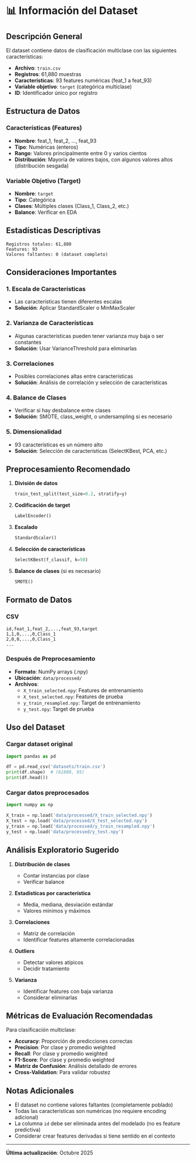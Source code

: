 # 📊 Información del Dataset

## Descripción General

El dataset contiene datos de clasificación multiclase con las siguientes características:

- **Archivo**: `train.csv`
- **Registros**: 61,880 muestras
- **Características**: 93 features numéricas (feat_1 a feat_93)
- **Variable objetivo**: `target` (categórica multiclase)
- **ID**: Identificador único por registro

## Estructura de Datos

### Características (Features)

- **Nombre**: feat_1, feat_2, ..., feat_93
- **Tipo**: Numéricas (enteros)
- **Rango**: Valores principalmente entre 0 y varios cientos
- **Distribución**: Mayoría de valores bajos, con algunos valores altos (distribución sesgada)

### Variable Objetivo (Target)

- **Nombre**: `target`
- **Tipo**: Categórica
- **Clases**: Múltiples clases (Class_1, Class_2, etc.)
- **Balance**: Verificar en EDA

## Estadísticas Descriptivas

```
Registros totales: 61,880
Features: 93
Valores faltantes: 0 (dataset completo)
```

## Consideraciones Importantes

### 1. Escala de Características
- Las características tienen diferentes escalas
- **Solución**: Aplicar StandardScaler o MinMaxScaler

### 2. Varianza de Características
- Algunas características pueden tener varianza muy baja o ser constantes
- **Solución**: Usar VarianceThreshold para eliminarlas

### 3. Correlaciones
- Posibles correlaciones altas entre características
- **Solución**: Análisis de correlación y selección de características

### 4. Balance de Clases
- Verificar si hay desbalance entre clases
- **Solución**: SMOTE, class_weight, o undersampling si es necesario

### 5. Dimensionalidad
- 93 características es un número alto
- **Solución**: Selección de características (SelectKBest, PCA, etc.)

## Preprocesamiento Recomendado

1. **División de datos**
   ```python
   train_test_split(test_size=0.2, stratify=y)
   ```

2. **Codificación de target**
   ```python
   LabelEncoder()
   ```

3. **Escalado**
   ```python
   StandardScaler()
   ```

4. **Selección de características**
   ```python
   SelectKBest(f_classif, k=50)
   ```

5. **Balance de clases** (si es necesario)
   ```python
   SMOTE()
   ```

## Formato de Datos

### CSV
```csv
id,feat_1,feat_2,...,feat_93,target
1,1,0,...,0,Class_1
2,0,0,...,0,Class_1
...
```

### Después de Preprocesamiento
- **Formato**: NumPy arrays (.npy)
- **Ubicación**: `data/processed/`
- **Archivos**:
  - `X_train_selected.npy`: Features de entrenamiento
  - `X_test_selected.npy`: Features de prueba
  - `y_train_resampled.npy`: Target de entrenamiento
  - `y_test.npy`: Target de prueba

## Uso del Dataset

### Cargar dataset original
```python
import pandas as pd

df = pd.read_csv('datasets/train.csv')
print(df.shape)  # (61880, 95)
print(df.head())
```

### Cargar datos preprocesados
```python
import numpy as np

X_train = np.load('data/processed/X_train_selected.npy')
X_test = np.load('data/processed/X_test_selected.npy')
y_train = np.load('data/processed/y_train_resampled.npy')
y_test = np.load('data/processed/y_test.npy')
```

## Análisis Exploratorio Sugerido

1. **Distribución de clases**
   - Contar instancias por clase
   - Verificar balance

2. **Estadísticas por característica**
   - Media, mediana, desviación estándar
   - Valores mínimos y máximos

3. **Correlaciones**
   - Matriz de correlación
   - Identificar features altamente correlacionadas

4. **Outliers**
   - Detectar valores atípicos
   - Decidir tratamiento

5. **Varianza**
   - Identificar features con baja varianza
   - Considerar eliminarlas

## Métricas de Evaluación Recomendadas

Para clasificación multiclase:

- **Accuracy**: Proporción de predicciones correctas
- **Precision**: Por clase y promedio weighted
- **Recall**: Por clase y promedio weighted
- **F1-Score**: Por clase y promedio weighted
- **Matriz de Confusión**: Análisis detallado de errores
- **Cross-Validation**: Para validar robustez

## Notas Adicionales

- El dataset no contiene valores faltantes (completamente poblado)
- Todas las características son numéricas (no requiere encoding adicional)
- La columna `id` debe ser eliminada antes del modelado (no es feature predictiva)
- Considerar crear features derivadas si tiene sentido en el contexto

---

**Última actualización**: Octubre 2025
